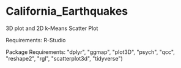 # California_Earthquakes
3D plot and 2D k-Means Scatter Plot 

Requirements: R-Studio 

Package Requirements: "dplyr", "ggmap", "plot3D", "psych", "qcc", "reshape2", "rgl", "scatterplot3d", "tidyverse") 
